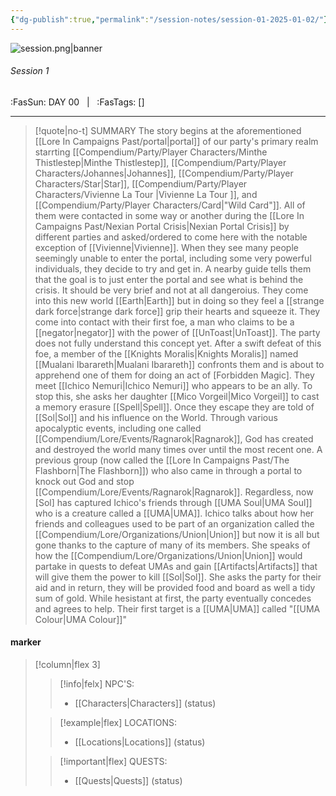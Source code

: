 ```yaml
---
{"dg-publish":true,"permalink":"/session-notes/session-01-2025-01-02/"}
---
```



![session.png|banner](/img/user/Assets/Images/session.png)
###### Session 1
<span class="sub2">:FasSun: DAY 00 &nbsp; | &nbsp; :FasTags: []</span>
___

> [!quote|no-t] SUMMARY
>The story begins at the aforementioned [[Lore In Campaigns Past/portal\|portal]] of our party's primary realm starrting [[Compendium/Party/Player Characters/Minthe Thistlestep\|Minthe Thistlestep]], [[Compendium/Party/Player Characters/Johannes\|Johannes]], [[Compendium/Party/Player Characters/Star\|Star]], [[Compendium/Party/Player Characters/Vivienne La Tour  \|Vivienne La Tour  ]], and [[Compendium/Party/Player Characters/Card\|"Wild Card"]]. All of them were contacted in some way or another during the [[Lore In Campaigns Past/Nexian Portal Crisis\|Nexian Portal Crisis]] by different parties and asked/ordered to come here with the notable exception of [[Vivienne\|Vivienne]]. When they see many people seemingly unable to enter the portal, including some very powerful individuals, they decide to try and get in. A nearby guide tells them that the goal is to just enter the portal and see what is behind the crisis. It should be very brief and not at all dangeroius.
>They come into this new world [[Earth\|Earth]] but in doing so they feel a [[strange dark force\|strange dark force]] grip their hearts and squeeze it. They come into contact with their first foe, a man who claims to be a [[negator\|negator]] with the power of [[UnToast\|UnToast]]. The party does not fully understand this concept yet.
>After a swift defeat of this foe, a member of the [[Knights Moralis\|Knights Moralis]] named [[Mualani Ibarareth\|Mualani Ibarareth]]  confronts them and is about to apprehend one of them for doing an act of [Forbidden Magic]. They meet [[Ichico Nemuri\|Ichico Nemuri]] who appears to be an ally. 
>To stop this, she asks her daughter [[Mico Vorgeil\|Mico Vorgeil]] to cast a memory erasure [[Spell\|Spell]]. Once they escape they are told of [[Sol\|Sol]] and his influence on the World. Through various apocalyptic events, including one called [[Compendium/Lore/Events/Ragnarok\|Ragnarok]], God has created and destroyed the world many times over until the most recent one. A previous group  (now called the [[Lore In Campaigns Past/The Flashborn\|The Flashborn]]) who also came in through a portal to knock out God and stop [[Compendium/Lore/Events/Ragnarok\|Ragnarok]]. Regardless, now [Sol] has captured Ichico's friends through [[UMA Soul\|UMA Soul]] who is a creature called a [[UMA\|UMA]]. 
>Ichico talks about how her friends and colleagues used to be part of an organization called the [[Compendium/Lore/Organizations/Union\|Union]] but now it is all but gone thanks to the capture of many of its members. She speaks of how the [[Compendium/Lore/Organizations/Union\|Union]] would partake in quests to defeat UMAs and gain [[Artifacts\|Artifacts]] that will give them the power to kill [[Sol\|Sol]]. She asks the party for their aid and in return, they will be provided food and board as well a tidy sum of gold. While hesistant at first, the party eventually concedes and agrees to help. Their first target is a [[UMA\|UMA]] called "[[UMA Colour\|UMA Colour]]"

#### marker
> [!column|flex 3]
>> [!info|felx] NPC'S:
>> - [[Characters\|Characters]] (status)
>
>> [!example|flex] LOCATIONS:
>> - [[Locations\|Locations]] (status)
>
>> [!important|flex] QUESTS:
>> - [[Quests\|Quests]] (status)
